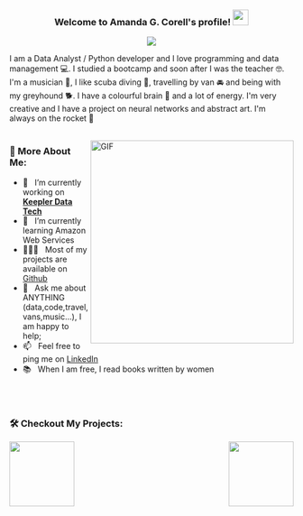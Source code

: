 <h3 align="center">
  Welcome to Amanda G. Corell's profile!
  <img src="https://media.giphy.com/media/hvRJCLFzcasrR4ia7z/giphy.gif" width="28">
</h3>

<!-- Typing SVG by DenverCoder1 - https://github.com/DenverCoder1/readme-typing-svg -->
<p align="center">
  <a href="https://github.com/DenverCoder1/readme-typing-svg"><img src="https://readme-typing-svg.herokuapp.com/?color=%23AF34C9&lines=I+love+python,+dive+and+greyhounds"></a>
</p>

I am a Data Analyst / Python developer and I love programming and data management 💻. I studied a bootcamp and soon after I was the teacher 🤓. I'm a musician 🎸, I like scuba diving 🤿, travelling by van 🚘 and being with my greyhound 🐕. I have a colourful brain 🧠 and a lot of energy.
I'm very creative and I have a project on neural networks and abstract art. I'm always on the rocket 🚀
<br/>
<br/>

<img align="right" alt="GIF" src="https://media.giphy.com/media/TObbUke0z8Mo/giphy.gif" width="360px"/>

### 🧐 More About Me:

- 🔭 &nbsp; I’m currently working on [**Keepler Data Tech**](https://keepler.io/)
- 🌱 &nbsp; I’m currently learning Amazon Web Services
- 👨🏻‍💻 &nbsp; Most of my projects are available on [Github](https://github.com/amandagcorell?tab=repositories)
- 💬 &nbsp; Ask me about ANYTHING (data,code,travel,vans,music...), I am happy to help;
- 📫 &nbsp; Feel free to ping me on [LinkedIn](https://www.linkedin.com/in/amandagcorell/)
- 📚 &nbsp; When I am free, I read books written by women

<br>
<br>

### 🛠 Checkout My Projects:
<a align="left" href="https://github.com/amandagcorell/When-neural-nets-becomes-sentiments-in-ART" title="Sentiments in ART"><img align="left" height="115" src="https://github-readme-stats.vercel.app/api/pin/?username=amandagcorell&repo=When-neural-nets-becomes-sentiments-in-ART&theme=react&border_color=61dafb&border_radius=10"></a><a align="right" href="https://github.com/amandagcorell/GLOBAL-Who_eats_the_food_we_grow" title="Food We Grow"><img align="right" height="115" src="https://github-readme-stats.vercel.app/api/pin/?username=amandagcorell&repo=GLOBAL-Who_eats_the_food_we_grow&theme=react&border_color=61dafb&border_radius=10"></a>